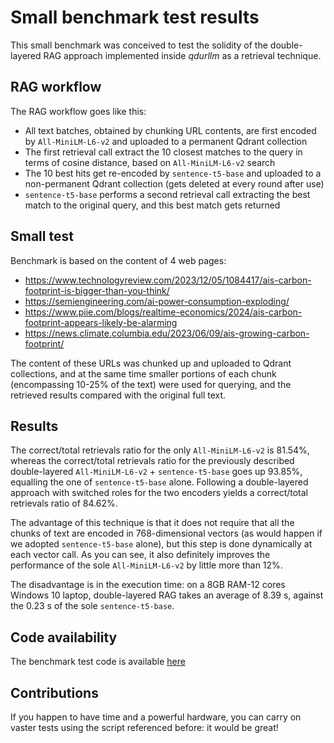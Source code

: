 # Small benchmark test results

This small benchmark was conceived to test the solidity of the double-layered RAG approach 
implemented inside *qdurllm* as a retrieval technique. 

## RAG workflow

The RAG workflow goes like this:

- All text batches, obtained by chunking URL contents, are first encoded by `All-MiniLM-L6-v2` and uploaded to a permanent Qdrant collection
- The first retrieval call extract the 10 closest matches to the query in terms of cosine distance, based on `All-MiniLM-L6-v2` search
- The 10 best hits get re-encoded by `sentence-t5-base` and uploaded to a non-permanent Qdrant collection (gets deleted at every round after use)
- `sentence-t5-base` performs a second retrieval call extracting the best match to the original query, and this best match gets returned

## Small test

Benchmark is based on the content of 4 web pages: 

- https://www.technologyreview.com/2023/12/05/1084417/ais-carbon-footprint-is-bigger-than-you-think/
- https://semiengineering.com/ai-power-consumption-exploding/
- https://www.piie.com/blogs/realtime-economics/2024/ais-carbon-footprint-appears-likely-be-alarming
- https://news.climate.columbia.edu/2023/06/09/ais-growing-carbon-footprint/ 

The content of these URLs was chunked up and uploaded to Qdrant collections, and at the same time smaller portions of each chunk (encompassing 10-25% of the text) were used for querying, and the retrieved results compared with the original full text.

## Results

The correct/total retrievals ratio for the only `All-MiniLM-L6-v2` is 81.54%, whereas the correct/total retrievals ratio for the previously described double-layered `All-MiniLM-L6-v2` + `sentence-t5-base` goes up 93.85%, equalling the one of `sentence-t5-base` alone. Following a double-layered approach with switched roles for the two encoders yields a correct/total retrievals ratio of 84.62%.

The advantage of this technique is that it does not require that all the chunks of text are encoded in 768-dimensional vectors (as would happen if we adopted `sentence-t5-base` alone), but this step is done dynamically at each vector call. As you can see, it also definitely improves the performance of the sole `All-MiniLM-L6-v2` by little more than 12%.

The disadvantage is in the execution time: on a 8GB RAM-12 cores Windows 10 laptop, double-layered RAG takes an average of 8.39 s, against the 0.23 s of the sole `sentence-t5-base`.

## Code availability

The benchmark test code is available [here](./scripts/benchmark_test.py)

## Contributions

If you happen to have time and a powerful hardware, you can carry on vaster tests using the script referenced before: it would be great!